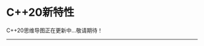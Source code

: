 ## <h1 id="cpp_20">C++20新特性</h1>

C++20思维导图正在更新中...敬请期待！

<!--
![C++17思维导图](https://www.0voice.com/uiwebsite/cpp_new_features/C++17_new_features.png)
-->
-----------
